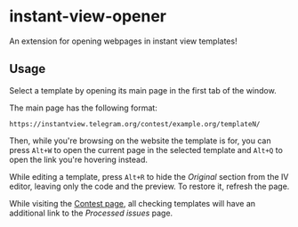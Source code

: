 # instant-view-opener

An extension for opening webpages in instant view templates!

## Usage

Select a template by opening its main page in the first tab of the window.

The main page has the following format:
```
https://instantview.telegram.org/contest/example.org/templateN/
```

Then, while you're browsing on the website the template is for, you can press `Alt+W` to open the current page in the selected template and `Alt+Q` to open the link you're hovering instead.

While editing a template, press `Alt+R` to hide the _Original_ section from the IV editor, leaving only the code and the preview. To restore it, refresh the page.

While visiting the [Contest page](https://instantview.telegram.org/contest), all checking templates will have an additional link to the _Processed issues_ page.
